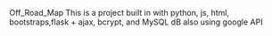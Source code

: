 Off_Road_Map
This is a project built in with python, js, html, bootstraps,flask + ajax, bcrypt, and MySQL dB
also using google API
